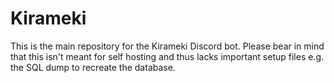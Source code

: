 # Kirameki
This is the main repository for the Kirameki Discord bot. Please bear in mind that this isn't meant for self hosting and thus lacks important setup files e.g. the SQL dump to recreate the database.